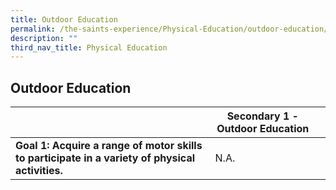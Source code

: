 ```yaml
---
title: Outdoor Education
permalink: /the-saints-experience/Physical-Education/outdoor-education/
description: ""
third_nav_title: Physical Education
---
```

## Outdoor Education 

| | <center>Secondary 1 - Outdoor Education<center> |  |
| -------- | -------- | -------- |
| **Goal 1: Acquire a range of motor skills to participate in a variety of physical activities.**     | N.A.     |    |

